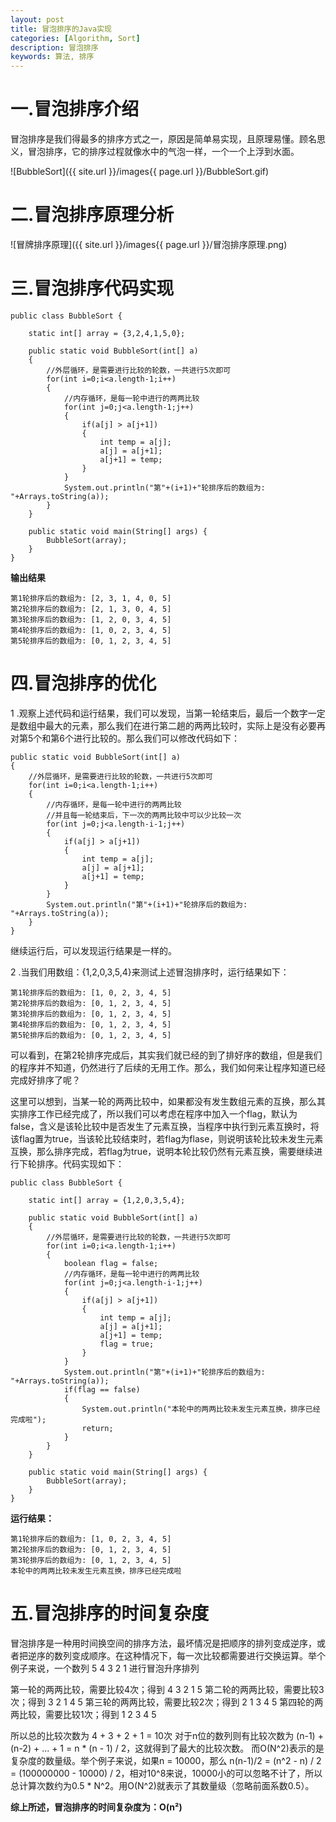 ```yaml
---
layout: post
title: 冒泡排序的Java实现
categories: [Algorithm, Sort]
description: 冒泡排序
keywords: 算法, 排序
---
```




# 一.冒泡排序介绍

冒泡排序是我们得最多的排序方式之一，原因是简单易实现，且原理易懂。顾名思义，冒泡排序，它的排序过程就像水中的气泡一样，一个一个上浮到水面。

![BubbleSort]({{ site.url }}/images{{ page.url }}/BubbleSort.gif)



# 二.冒泡排序原理分析

![冒牌排序原理]({{ site.url }}/images{{ page.url }}/冒泡排序原理.png)

# 三.冒泡排序代码实现

```
public class BubbleSort {
    
    static int[] array = {3,2,4,1,5,0};
    
    public static void BubbleSort(int[] a) 
    {
        //外层循环，是需要进行比较的轮数，一共进行5次即可
        for(int i=0;i<a.length-1;i++) 
        {
            //内存循环，是每一轮中进行的两两比较
            for(int j=0;j<a.length-1;j++) 
            {
                if(a[j] > a[j+1]) 
                {
                    int temp = a[j];
                    a[j] = a[j+1];
                    a[j+1] = temp; 
                }
            }
            System.out.println("第"+(i+1)+"轮排序后的数组为: "+Arrays.toString(a));
        }
    }
    
    public static void main(String[] args) {
        BubbleSort(array);
    }
}
```

 **输出结果** 

```
第1轮排序后的数组为: [2, 3, 1, 4, 0, 5]
第2轮排序后的数组为: [2, 1, 3, 0, 4, 5]
第3轮排序后的数组为: [1, 2, 0, 3, 4, 5]
第4轮排序后的数组为: [1, 0, 2, 3, 4, 5]
第5轮排序后的数组为: [0, 1, 2, 3, 4, 5]
```

# 四.冒泡排序的优化

1 .观察上述代码和运行结果，我们可以发现，当第一轮结束后，最后一个数字一定是数组中最大的元素，那么我们在进行第二趟的两两比较时，实际上是没有必要再对第5个和第6个进行比较的。那么我们可以修改代码如下：

```
public static void BubbleSort(int[] a) 
{
    //外层循环，是需要进行比较的轮数，一共进行5次即可
    for(int i=0;i<a.length-1;i++) 
    {
        //内存循环，是每一轮中进行的两两比较
        //并且每一轮结束后，下一次的两两比较中可以少比较一次
        for(int j=0;j<a.length-i-1;j++) 
        {
            if(a[j] > a[j+1]) 
            {
                int temp = a[j];
                a[j] = a[j+1];
                a[j+1] = temp; 
            }
        }
        System.out.println("第"+(i+1)+"轮排序后的数组为: "+Arrays.toString(a));
    }
}
```

继续运行后，可以发现运行结果是一样的。

2 .当我们用数组：{1,2,0,3,5,4}来测试上述冒泡排序时，运行结果如下：

```
第1轮排序后的数组为: [1, 0, 2, 3, 4, 5]
第2轮排序后的数组为: [0, 1, 2, 3, 4, 5]
第3轮排序后的数组为: [0, 1, 2, 3, 4, 5]
第4轮排序后的数组为: [0, 1, 2, 3, 4, 5]
第5轮排序后的数组为: [0, 1, 2, 3, 4, 5]
```

可以看到，在第2轮排序完成后，其实我们就已经的到了排好序的数组，但是我们的程序并不知道，仍然进行了后续的无用工作。那么，我们如何来让程序知道已经完成好排序了呢？

这里可以想到，当某一轮的两两比较中，如果都没有发生数组元素的互换，那么其实排序工作已经完成了，所以我们可以考虑在程序中加入一个flag，默认为false，含义是该轮比较中是否发生了元素互换，当程序中执行到元素互换时，将该flag置为true，当该轮比较结束时，若flag为flase，则说明该轮比较未发生元素互换，那么排序完成，若flag为true，说明本轮比较仍然有元素互换，需要继续进行下轮排序。代码实现如下：

```
public class BubbleSort {
    
    static int[] array = {1,2,0,3,5,4};
    
    public static void BubbleSort(int[] a) 
    {
        //外层循环，是需要进行比较的轮数，一共进行5次即可
        for(int i=0;i<a.length-1;i++) 
        {
            boolean flag = false;
            //内存循环，是每一轮中进行的两两比较
            for(int j=0;j<a.length-i-1;j++) 
            {
                if(a[j] > a[j+1]) 
                {
                    int temp = a[j];
                    a[j] = a[j+1];
                    a[j+1] = temp;
                    flag = true;
                }
            }
            System.out.println("第"+(i+1)+"轮排序后的数组为: "+Arrays.toString(a));
            if(flag == false)
            {
                System.out.println("本轮中的两两比较未发生元素互换，排序已经完成啦");
                return;
            }
        }
    }
    
    public static void main(String[] args) {
        BubbleSort(array);
    }
}
```

**运行结果：**

```
第1轮排序后的数组为: [1, 0, 2, 3, 4, 5]
第2轮排序后的数组为: [0, 1, 2, 3, 4, 5]
第3轮排序后的数组为: [0, 1, 2, 3, 4, 5]
本轮中的两两比较未发生元素互换，排序已经完成啦
```

# 五.冒泡排序的时间复杂度

冒泡排序是一种用时间换空间的排序方法，最坏情况是把顺序的排列变成逆序，或者把逆序的数列变成顺序。在这种情况下，每一次比较都需要进行交换运算。举个例子来说，一个数列 5 4 3 2 1 进行冒泡升序排列

第一轮的两两比较，需要比较4次；得到 4 3 2 1 5
第二轮的两两比较，需要比较3次；得到 3 2 1 4 5
第三轮的两两比较，需要比较2次；得到 2 1 3 4 5
第四轮的两两比较，需要比较1次；得到 1 2 3 4 5

所以总的比较次数为 4 + 3 + 2 + 1 = 10次
对于n位的数列则有比较次数为 (n-1) + (n-2) + ... + 1 = n * (n - 1) / 2，这就得到了最大的比较次数。
而O(N^2)表示的是复杂度的数量级。举个例子来说，如果n = 10000，那么 n(n-1)/2 = (n^2 - n) / 2 = (100000000 - 10000) / 2，相对10^8来说，10000小的可以忽略不计了，所以总计算次数约为0.5 * N^2。用O(N^2)就表示了其数量级（忽略前面系数0.5）。

**综上所述，冒泡排序的时间复杂度为：O(n²)**

